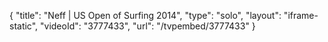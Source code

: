 {
    "title": "Neff | US Open of Surfing 2014",
    "type": "solo",
    "layout": "iframe-static",
    "videoId": "3777433",
    "url": "\/tvpembed\/3777433"
}